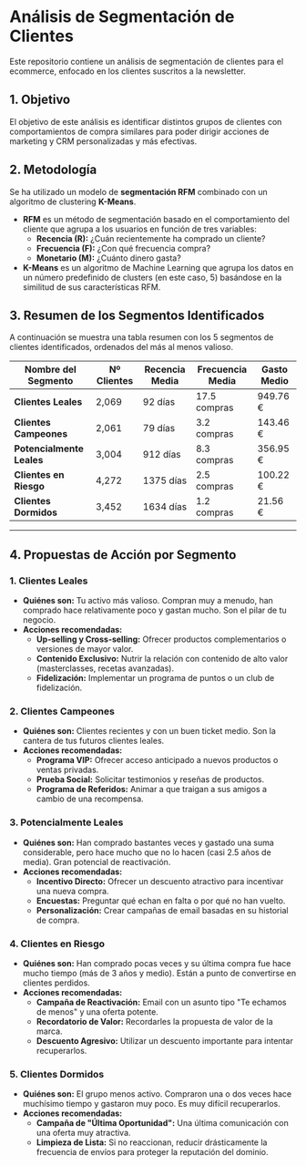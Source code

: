 # Análisis de Segmentación de Clientes

Este repositorio contiene un análisis de segmentación de clientes para el ecommerce, enfocado en los clientes suscritos a la newsletter.

## 1. Objetivo

El objetivo de este análisis es identificar distintos grupos de clientes con comportamientos de compra similares para poder dirigir acciones de marketing y CRM personalizadas y más efectivas.

## 2. Metodología

Se ha utilizado un modelo de **segmentación RFM** combinado con un algoritmo de clustering **K-Means**.

-   **RFM** es un método de segmentación basado en el comportamiento del cliente que agrupa a los usuarios en función de tres variables:
    -   **Recencia (R):** ¿Cuán recientemente ha comprado un cliente?
    -   **Frecuencia (F):** ¿Con qué frecuencia compra?
    -   **Monetario (M):** ¿Cuánto dinero gasta?
-   **K-Means** es un algoritmo de Machine Learning que agrupa los datos en un número predefinido de clusters (en este caso, 5) basándose en la similitud de sus características RFM.

## 3. Resumen de los Segmentos Identificados

A continuación se muestra una tabla resumen con los 5 segmentos de clientes identificados, ordenados del más al menos valioso.

| Nombre del Segmento     | Nº Clientes | Recencia Media | Frecuencia Media | Gasto Medio |
| ----------------------- | ----------- | -------------- | ---------------- | ----------- |
| **Clientes Leales**     | 2,069       | 92 días        | 17.5 compras     | 949.76 €    |
| **Clientes Campeones**  | 2,061       | 79 días        | 3.2 compras      | 143.46 €    |
| **Potencialmente Leales** | 3,004       | 912 días       | 8.3 compras      | 356.95 €    |
| **Clientes en Riesgo**  | 4,272       | 1375 días      | 2.5 compras      | 100.22 €    |
| **Clientes Dormidos**   | 3,452       | 1634 días      | 1.2 compras      | 21.56 €     |

---

## 4. Propuestas de Acción por Segmento

### 1. Clientes Leales
-   **Quiénes son:** Tu activo más valioso. Compran muy a menudo, han comprado hace relativamente poco y gastan mucho. Son el pilar de tu negocio.
-   **Acciones recomendadas:**
    -   **Up-selling y Cross-selling:** Ofrecer productos complementarios o versiones de mayor valor.
    -   **Contenido Exclusivo:** Nutrir la relación con contenido de alto valor (masterclasses, recetas avanzadas).
    -   **Fidelización:** Implementar un programa de puntos o un club de fidelización.

### 2. Clientes Campeones
-   **Quiénes son:** Clientes recientes y con un buen ticket medio. Son la cantera de tus futuros clientes leales.
-   **Acciones recomendadas:**
    -   **Programa VIP:** Ofrecer acceso anticipado a nuevos productos o ventas privadas.
    -   **Prueba Social:** Solicitar testimonios y reseñas de productos.
    -   **Programa de Referidos:** Animar a que traigan a sus amigos a cambio de una recompensa.

### 3. Potencialmente Leales
-   **Quiénes son:** Han comprado bastantes veces y gastado una suma considerable, pero hace mucho que no lo hacen (casi 2.5 años de media). Gran potencial de reactivación.
-   **Acciones recomendadas:**
    -   **Incentivo Directo:** Ofrecer un descuento atractivo para incentivar una nueva compra.
    -   **Encuestas:** Preguntar qué echan en falta o por qué no han vuelto.
    -   **Personalización:** Crear campañas de email basadas en su historial de compra.

### 4. Clientes en Riesgo
-   **Quiénes son:** Han comprado pocas veces y su última compra fue hace mucho tiempo (más de 3 años y medio). Están a punto de convertirse en clientes perdidos.
-   **Acciones recomendadas:**
    -   **Campaña de Reactivación:** Email con un asunto tipo "Te echamos de menos" y una oferta potente.
    -   **Recordatorio de Valor:** Recordarles la propuesta de valor de la marca.
    -   **Descuento Agresivo:** Utilizar un descuento importante para intentar recuperarlos.

### 5. Clientes Dormidos
-   **Quiénes son:** El grupo menos activo. Compraron una o dos veces hace muchísimo tiempo y gastaron muy poco. Es muy difícil recuperarlos.
-   **Acciones recomendadas:**
    -   **Campaña de "Última Oportunidad":** Una última comunicación con una oferta muy atractiva.
    -   **Limpieza de Lista:** Si no reaccionan, reducir drásticamente la frecuencia de envíos para proteger la reputación del dominio.

